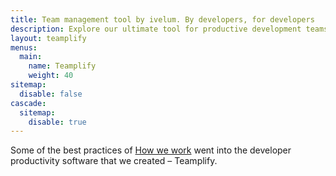 ```yaml
---
title: Team management tool by ivelum. By developers, for developers
description: Explore our ultimate tool for productive development teams. Team Analytics, Daily Standups, and more—free for teams of up to 5 users. Integrates with the most popular project management software. 
layout: teamplify
menus:
  main:
    name: Teamplify
    weight: 40
sitemap:
  disable: false
cascade:
  sitemap:
    disable: true
---
```


Some of the best practices of [How we work](/how-we-work/) went into the
developer productivity software that we created – Teamplify.
